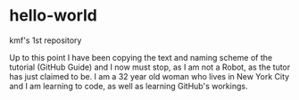 # hello-world
kmf's 1st repository

Up to this point I have been copying the text and naming scheme of the tutorial (GitHub Guide) and I now must stop, as I am not a Robot, as the tutor has just claimed to be. I am a 32 year old woman who lives in New York City and I am learning to code, as well as learning GitHub's workings.
